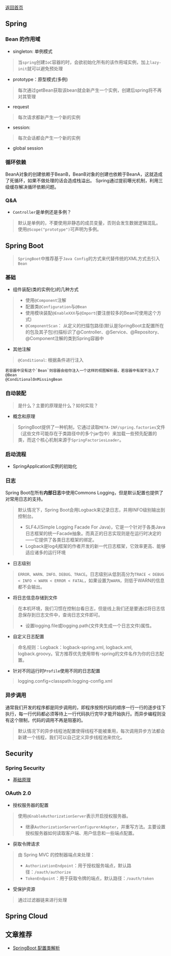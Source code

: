 <p> <a href="../README.md">返回首页</a></p>

## Spring
### Bean 的作用域
- singleton: 单例模式
> 当`spring`创建`IoC`容器的时，会欲初始化所有的该作用域实例，加上`lazy-init`就可以避免预处理
- prototype：原型模式(多例)
> 每次通过getBean获取该bean就会新产生一个实例，创建后spring将不再对其管理
- request
> 每次请求都新产生一个新的实例
- session: 
> 每次会话都会产生一个新的实例
- global session
### 循环依赖
BeanA对象的创建依赖于BeanB，BeanB对象的创建也依赖于BeanA，这就造成了死循环，如果不做处理的话会造成栈溢出。
Spring通过提前曝光机制，利用三级缓存解决循环依赖问题。

### Q&A
- `Controller`是单例还是多例？
> 默认是单例的，不要使用非静态的成员变量，否则会发生数据逻辑混乱。
使用`@Scope("prototype")`可声明为多例。

## Spring Boot
> `SpringBoot`中推荐基于`Java Config`的方式来代替传统的XML方式去引入`Bean`
### 基础
- 组件装配(类的实例化)的几种方式
> - 使用`@Component`注解
> - 配置类`@Configuration`与`@Bean`
> - 使用模块装配`@EnableXXX`与`@Import`(要注册较多的Bean可使用这个方式)
> - `@ComponentScan`：
> 从定义的扫描包路径(默认是SpringBoot主配置所在的包及其子包)扫描标识了@Controller、@Service、@Repository、@Component注解的类到Spring容器中
- 其他注解
> `@Conditional`: 根据条件进行注入
```text
若容器中没有这个`Bean`则容器会给你注入一个这样的视图解析器，若容器中有就不注入了
@Bean
@ConditionalOnMissingBean
```
### 自动装配
> 是什么？主要的原理是什么？如何实现？
- 概念和原理
> SpringBoot提供了一种机制，它通过读取`META-INF/spring.factories`文件（这些文件可能存在于类路径中的多个jar包中）来加载一些预先配置的类，而这个核心机制来源于`SpringFactoriesLoader`。
### 启动流程
- SpringApplication实例的初始化
### 日志
Spring Boot在所有**内部日志**中使用Commons Logging，但是默认配置也提供了对常用日志的支持。
> 默认情况下，Spring Boot会用Logback来记录日志，并用INFO级别输出到控制台。
> - SLF4J(Simple Logging Facade For Java)，它是一个针对于各类Java日志框架的统一Facade抽象。而真正的日志实现则是在运行时决定的——它提供了各类日志框架的绑定。
> - Logback是log4j框架的作者开发的新一代日志框架，它效率更高、能够适应诸多的运行环境
- 日志级别
> `ERROR、WARN、INFO、DEBUG、TRACE`。日志级别从低到高分为`TRACE < DEBUG < INFO < WARN < ERROR < FATAL`，如果设置为`WARN`，则低于WARN的信息都不会输出。
- 将日志信息存储到文件
> 在本机环境，我们习惯在控制台看日志，但是线上我们还是要通过将日志信息保存到日志文件中，查询日志文件即可。
> - 设置logging.file或logging.path(文件夹生成一个日志文件)属性。
- 自定义日志配置
> 命名规则：Logback：logback-spring.xml, logback.xml, logback.groovy。官方推荐优先使用带有-spring的文件名作为你的日志配置。
- 针对不同运行时`Profile`使用不同的日志配置
> logging.config=classpath:logging-config.xml
### 异步调用
通常我们开发的程序都是同步调用的，即程序按照代码的顺序一行一行的逐步往下执行，每一行代码都必须等待上一行代码执行完毕才能开始执行。而异步编程则没有这个限制，代码的调用不再是阻塞的。
> 默认情况下的异步线程池配置使得线程不能被重用，每次调用异步方法都会新建一个线程，我们可以自己定义异步线程池来优化。
## Security
### Spring Security
- [基础原理](https://blog.csdn.net/u012702547/article/details/89629415)
### OAuth 2.0
- 授权服务器的配置
> 使用`@EnableAuthorizationServer`表示开启授权服务器。
> - 继承`AuthorizationServerConfigurerAdapter`，并重写方法。主要设置授权服务器如何读取客户端、用户信息和一些端点配置。
- 获取令牌请求
> 由 Spring MVC 的控制器端点来处理：
> - `AuthorizationEndpoint`：用于授权服务端点，默认路径：`/oauth/authorize`
> - `TokenEndpoint`：用于获取令牌的端点，默认路径：`/oauth/token`
- 受保护资源
> 通过过滤器链来进行处理



## Spring Cloud



## 文章推荐
- [SpringBoot 配置类解析](https://mp.weixin.qq.com/s/NvPO5-FWLiOlrsOf4wLaJA)
